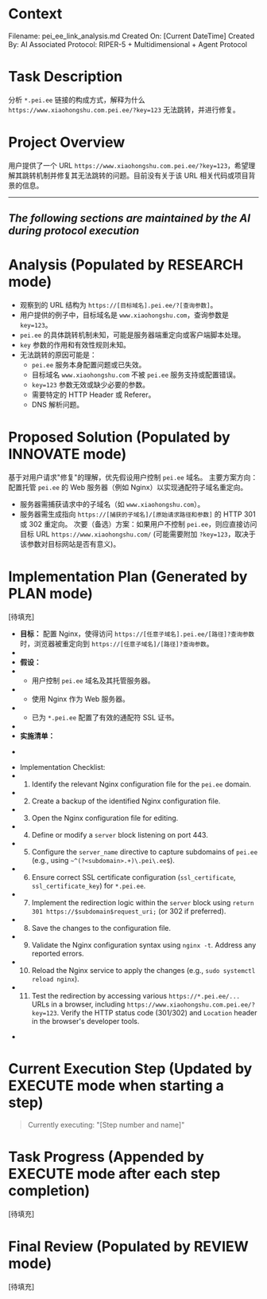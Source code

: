 # Context
Filename: pei_ee_link_analysis.md
Created On: [Current DateTime]
Created By: AI
Associated Protocol: RIPER-5 + Multidimensional + Agent Protocol

# Task Description
分析 `*.pei.ee` 链接的构成方式，解释为什么 `https://www.xiaohongshu.com.pei.ee/?key=123` 无法跳转，并进行修复。

# Project Overview
用户提供了一个 URL `https://www.xiaohongshu.com.pei.ee/?key=123`，希望理解其跳转机制并修复其无法跳转的问题。目前没有关于该 URL 相关代码或项目背景的信息。

---
*The following sections are maintained by the AI during protocol execution*
---

# Analysis (Populated by RESEARCH mode)
*   观察到的 URL 结构为 `https://[目标域名].pei.ee/?[查询参数]`。
*   用户提供的例子中，目标域名是 `www.xiaohongshu.com`，查询参数是 `key=123`。
*   `pei.ee` 的具体跳转机制未知，可能是服务器端重定向或客户端脚本处理。
*   `key` 参数的作用和有效性规则未知。
*   无法跳转的原因可能是：
    *   `pei.ee` 服务本身配置问题或已失效。
    *   目标域名 `www.xiaohongshu.com` 不被 `pei.ee` 服务支持或配置错误。
    *   `key=123` 参数无效或缺少必要的参数。
    *   需要特定的 HTTP Header 或 Referer。
    *   DNS 解析问题。

# Proposed Solution (Populated by INNOVATE mode)
基于对用户请求"修复"的理解，优先假设用户控制 `pei.ee` 域名。
主要方案方向：配置托管 `pei.ee` 的 Web 服务器（例如 Nginx）以实现通配符子域名重定向。
  - 服务器需捕获请求中的子域名（如 `www.xiaohongshu.com`）。
  - 服务器需生成指向 `https://[捕获的子域名]/[原始请求路径和参数]` 的 HTTP 301 或 302 重定向。
次要（备选）方案：如果用户不控制 `pei.ee`，则应直接访问目标 URL `https://www.xiaohongshu.com/` (可能需要附加 `?key=123`，取决于该参数对目标网站是否有意义)。

# Implementation Plan (Generated by PLAN mode)
[待填充]
+ **目标：** 配置 Nginx，使得访问 `https://[任意子域名].pei.ee/[路径]?查询参数` 时，浏览器被重定向到 `https://[任意子域名]/[路径]?查询参数`。
+ 
+ **假设：**
+   - 用户控制 `pei.ee` 域名及其托管服务器。
+   - 使用 Nginx 作为 Web 服务器。
+   - 已为 `*.pei.ee` 配置了有效的通配符 SSL 证书。
+ 
+ **实施清单：**
+ ```
+ Implementation Checklist:
+ 1.  Identify the relevant Nginx configuration file for the `pei.ee` domain.
+ 2.  Create a backup of the identified Nginx configuration file.
+ 3.  Open the Nginx configuration file for editing.
+ 4.  Define or modify a `server` block listening on port 443.
+ 5.  Configure the `server_name` directive to capture subdomains of `pei.ee` (e.g., using `~^(?<subdomain>.+)\.pei\.ee$`).
+ 6.  Ensure correct SSL certificate configuration (`ssl_certificate`, `ssl_certificate_key`) for `*.pei.ee`.
+ 7.  Implement the redirection logic within the `server` block using `return 301 https://$subdomain$request_uri;` (or 302 if preferred).
+ 8.  Save the changes to the configuration file.
+ 9.  Validate the Nginx configuration syntax using `nginx -t`. Address any reported errors.
+ 10. Reload the Nginx service to apply the changes (e.g., `sudo systemctl reload nginx`).
+ 11. Test the redirection by accessing various `https://*.pei.ee/...` URLs in a browser, including `https://www.xiaohongshu.com.pei.ee/?key=123`. Verify the HTTP status code (301/302) and `Location` header in the browser's developer tools.
+ ```

# Current Execution Step (Updated by EXECUTE mode when starting a step)
> Currently executing: "[Step number and name]"

# Task Progress (Appended by EXECUTE mode after each step completion)
[待填充]

# Final Review (Populated by REVIEW mode)
[待填充] 